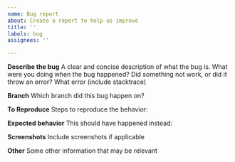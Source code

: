 ```yaml
---
name: Bug report
about: Create a report to help us improve
title: ''
labels: bug
assignees: ''

---
```


**Describe the bug**
A clear and concise description of what the bug is. What were you doing when the bug happened? Did something not work, or did it throw an error? What error (include stacktrace)

**Branch**
Which branch did this bug happen on?

**To Reproduce**
Steps to reproduce the behavior:

**Expected behavior**
This should have happened instead:

**Screenshots**
Include screenshots if applicable

**Other**
Some other information that may be relevant
